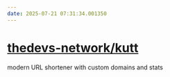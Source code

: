 ```yaml
---
date: 2025-07-21 07:31:34.001350
---
```


# [thedevs-network/kutt](https://github.com/thedevs-network/kutt)

modern URL shortener with custom domains and stats